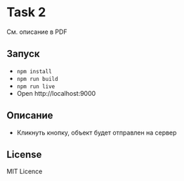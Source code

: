 # Task 2

См. описание в PDF

## Запуск

- `npm install`
- `npm run build`
- `npm run live`
- Open http://localhost:9000

## Описание
- Кликнуть кнопку, объект будет отправлен на сервер

## License

MIT Licence
